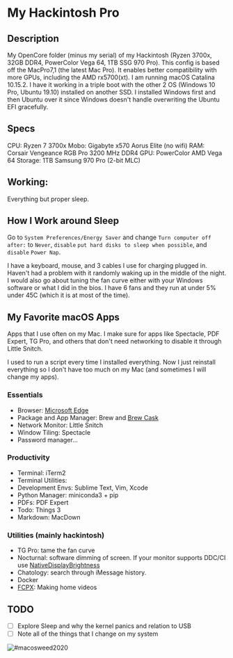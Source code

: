 # My Hackintosh Pro

## Description
My OpenCore folder (minus my serial) of my Hackintosh (Ryzen 3700x, 32GB DDR4, PowerColor Vega 64, 1TB SSG 970 Pro).
This config is based off the MacPro7,1 (the latest Mac Pro). It enables better compatibility with more GPUs, including the AMD rx5700(xt).
I am running macOS Catalina 10.15.2. I have it working in a triple boot with the other 2 OS (Windows 10 Pro, Ubuntu 19.10) installed on another SSD. I installed Windows first and then Ubuntu over it since Windows doesn't handle overwriting the Ubuntu EFI gracefully.

## Specs
CPU: Ryzen 7 3700x
Mobo: Gigabyte x570 Aorus Elite (no wifi)
RAM: Corsair Vengeance RGB Pro 3200 MHz DDR4
GPU: PowerColor AMD Vega 64
Storage: 1TB Samsung 970 Pro (2-bit MLC)

## Working:
Everything but proper sleep.

## How I Work around Sleep

Go to `System Preferences/Energy Saver` and change `Turn computer off after:` to `Never`, `disable` `put hard disks to sleep when possible`, and `disable` `Power Nap`.

I have a keyboard, mouse, and 3 cables I use for charging plugged in. Haven't had a problem with it randomly waking up in the middle of the night. I would also go about tuning the fan curve either with your Windows software or what I did in the bios. I have 6 fans and they run at under 5% under 45C (which it is at most of the time).

## My Favorite macOS Apps

Apps that I use often on my Mac. I make sure for apps like Spectacle, PDF Expert, TG Pro, and others that don't need networking to disable it through Little Snitch.

I used to run a script every time I installed everything. Now I just reinstall everything so I don't have too much on my Mac (and sometimes I will change my apps).

### Essentials
* Browser: [Microsoft Edge]()
* Package and App Manager: Brew and [Brew Cask](https://formulae.brew.sh/cask/)
* Network Monitor: Little Snitch
* Window Tiling: Spectacle
* Password manager...

### Productivity
* Terminal: iTerm2
* Terminal Utilities:
* Development Envs: Sublime Text, Vim, Xcode
* Python Manager: miniconda3 + pip
* PDFs: PDF Expert
* Todo: Things 3
* Markdown: MacDown

### Utilities (mainly hackintosh)
* TG Pro: tame the fan curve
* Nocturnal: software dimming of screen. If your monitor supports DDC/CI use [NativeDisplayBrightness](https://github.com/Bensge/NativeDisplayBrightness)
* Chatology: search through iMessage history.
* Docker
* [FCPX](https://www.apple.com/final-cut-pro/): Making home videos


## TODO
- [ ] Explore Sleep and why the kernel panics and relation to USB
- [ ] Note all of the things that I change on my system

![#macosweed2020](https://i.redd.it/983kdbevo6o11.png)
